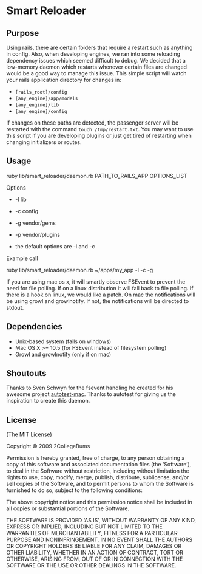 Smart Reloader
==============

Purpose
-------

  Using rails, there are certain folders that require a restart such as anything in config. Also, when developing engines, we ran into some reloading dependency issues which seemed difficult to debug. We decided that a low-memory daemon which restarts whenever certain files are changed would be a good way to manage this issue. This simple script will watch your rails application directory for changes in:

 * `[rails_root]/config`
 * `[any_engine]/app/models`
 * `[any_engine]/lib`
 * `[any_engine]/config`

If changes on these paths are detected, the passenger server will be restarted with the command `touch /tmp/restart.txt`. You may want to use this script if you are developing plugins or just get tired of restarting when changing initializers or routes.

Usage
------

ruby lib/smart_reloader/daemon.rb PATH_TO_RAILS_APP OPTIONS_LIST

Options

 * -l lib
 * -c config
 * -g vendor/gems
 * -p vendor/plugins

 * the default options are -l and -c

Example call
		
ruby lib/smart_reloader/daemon.rb ~/apps/my_app -l -c -g
		
If you are using mac os x, it will smartly observe FSEvent to prevent the need for file polling. If on a linux distribution it will fall back to file polling. If there is a hook on linux, we would like a patch. On mac the notifications will be using growl and growlnotify. If not, the notifications will be directed to stdout.

Dependencies
------------

 * Unix-based system (fails on windows)
 * Mac OS X >= 10.5 (for FSEvent instead of filesystem polling)
 * Growl and growlnotify (only if on mac)

Shoutouts
----------

Thanks to Sven Schwyn for the fsevent handling he created for his awesome project [autotest-mac](http://github.com/svoop/autotest-mac/tree/master "autotest-mac").
Thanks to autotest for giving us the inspiration to create this daemon.
 
License
--------

(The MIT License)

Copyright © 2009 2CollegeBums

Permission is hereby granted, free of charge, to any person obtaining a copy of this software and associated documentation files (the ‘Software’), to deal in the Software without restriction, including without limitation the rights to use, copy, modify, merge, publish, distribute, sublicense, and/or sell copies of the Software, and to permit persons to whom the Software is furnished to do so, subject to the following conditions:

The above copyright notice and this permission notice shall be included in all copies or substantial portions of the Software.

THE SOFTWARE IS PROVIDED ‘AS IS’, WITHOUT WARRANTY OF ANY KIND, EXPRESS OR IMPLIED, INCLUDING BUT NOT LIMITED TO THE WARRANTIES OF MERCHANTABILITY, FITNESS FOR A PARTICULAR PURPOSE AND NONINFRINGEMENT. IN NO EVENT SHALL THE AUTHORS OR COPYRIGHT HOLDERS BE LIABLE FOR ANY CLAIM, DAMAGES OR OTHER LIABILITY, WHETHER IN AN ACTION OF CONTRACT, TORT OR OTHERWISE, ARISING FROM, OUT OF OR IN CONNECTION WITH THE SOFTWARE OR THE USE OR OTHER DEALINGS IN THE SOFTWARE.